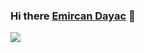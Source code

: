 ### Hi there [Emircan Dayac](https://github.com/emircandayac/) 👋
<img src="https://github-readme-stats.vercel.app/api?username=emircandayac&&show_icons=true&title_color=ffffff&icon_color=bb2acf&text_color=daf7dc&bg_color=151515">

